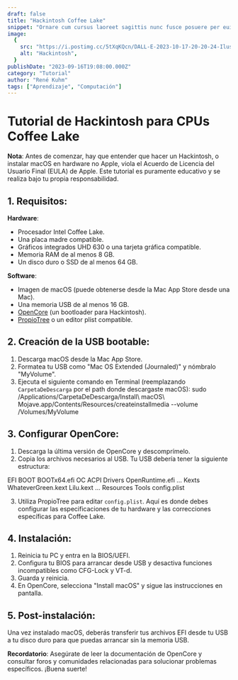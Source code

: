 ```yaml
---
draft: false
title: "Hackintosh Coffee Lake"
snippet: "Ornare cum cursus laoreet sagittis nunc fusce posuere per euismod dis vehicula a, semper fames lacus maecenas dictumst pulvinar neque enim non potenti. Torquent hac sociosqu eleifend potenti."
image:
  {
    src: "https://i.postimg.cc/5tXqKQcn/DALL-E-2023-10-17-20-20-24-Ilustraci-n-Una-representaci-n-art-stica-de-una-placa-base-con-el-logo.png",
    alt: "Hackintosh",
  }
publishDate: "2023-09-16T19:08:00.000Z"
category: "Tutorial"
author: "René Kuhm"
tags: ["Aprendizaje", "Computación"]
---
```


# Tutorial de Hackintosh para CPUs Coffee Lake

**Nota**: Antes de comenzar, hay que entender que hacer un Hackintosh, o instalar macOS en hardware no Apple, viola el Acuerdo de Licencia del Usuario Final (EULA) de Apple. Este tutorial es puramente educativo y se realiza bajo tu propia responsabilidad.

## 1. Requisitos:

**Hardware**:

- Procesador Intel Coffee Lake.
- Una placa madre compatible.
- Gráficos integrados UHD 630 o una tarjeta gráfica compatible.
- Memoria RAM de al menos 8 GB.
- Un disco duro o SSD de al menos 64 GB.

**Software**:

- Imagen de macOS (puede obtenerse desde la Mac App Store desde una Mac).
- Una memoria USB de al menos 16 GB.
- [OpenCore](https://github.com/acidanthera/OpenCorePkg) (un bootloader para Hackintosh).
- [PropioTree](https://github.com/corpnewt/ProperTree) o un editor plist compatible.

## 2. Creación de la USB bootable:

1. Descarga macOS desde la Mac App Store.
2. Formatea tu USB como "Mac OS Extended (Journaled)" y nómbralo "MyVolume".
3. Ejecuta el siguiente comando en Terminal (reemplazando `CarpetaDeDescarga` por el path donde descargaste macOS):
   sudo /Applications/CarpetaDeDescarga/Install\ macOS\ Mojave.app/Contents/Resources/createinstallmedia --volume /Volumes/MyVolume

## 3. Configurar OpenCore:

1. Descarga la última versión de OpenCore y descomprímelo.
2. Copia los archivos necesarios al USB. Tu USB debería tener la siguiente estructura:

EFI
BOOT
BOOTx64.efi
OC
ACPI
Drivers
OpenRuntime.efi
...
Kexts
WhateverGreen.kext
Lilu.kext
...
Resources
Tools
config.plist

3. Utiliza PropioTree para editar `config.plist`. Aquí es donde debes configurar las especificaciones de tu hardware y las correcciones específicas para Coffee Lake.

## 4. Instalación:

1. Reinicia tu PC y entra en la BIOS/UEFI.
2. Configura tu BIOS para arrancar desde USB y desactiva funciones incompatibles como CFG-Lock y VT-d.
3. Guarda y reinicia.
4. En OpenCore, selecciona "Install macOS" y sigue las instrucciones en pantalla.

## 5. Post-instalación:

Una vez instalado macOS, deberás transferir tus archivos EFI desde tu USB a tu disco duro para que puedas arrancar sin la memoria USB.

**Recordatorio**: Asegúrate de leer la documentación de OpenCore y consultar foros y comunidades relacionadas para solucionar problemas específicos. ¡Buena suerte!
